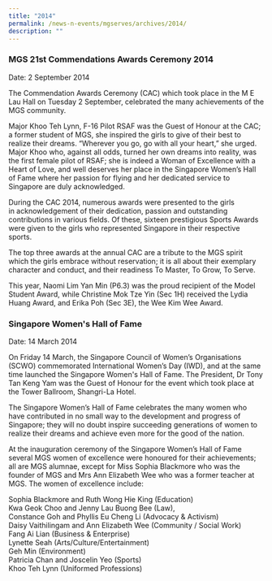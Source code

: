 ```yaml
---
title: "2014"
permalink: /news-n-events/mgserves/archives/2014/
description: ""
---
```

### MGS 21st Commendations Awards Ceremony 2014

Date: 2 September 2014

The Commendation Awards Ceremony (CAC) which took place in the M E Lau Hall on Tuesday 2 September, celebrated the many achievements of the MGS community.

Major Khoo Teh Lynn, F-16 Pilot RSAF was the Guest of Honour at the CAC; a former student of MGS, she inspired the girls to give of their best to realize their dreams. “Wherever you go, go with all your heart,” she urged. Major Khoo who, against all odds, turned her own dreams into reality, was the first female pilot of RSAF; she is indeed a Woman of Excellence with a Heart of Love, and well deserves her place in the Singapore Women’s Hall of Fame where her passion for flying and her dedicated service to Singapore are duly acknowledged.

  

During the CAC 2014, numerous awards were presented to the girls in acknowledgement of their dedication, passion and outstanding contributions in various fields. Of these, sixteen prestigious Sports Awards were given to the girls who represented Singapore in their respective sports.

The top three awards at the annual CAC are a tribute to the MGS spirit which the girls embrace without reservation; it is all about their exemplary character and conduct, and their readiness To Master, To Grow, To Serve.

This year, Naomi Lim Yan Min (P6.3) was the proud recipient of the Model Student Award, while Christine Mok Tze Yin (Sec 1H) received the Lydia Huang Award, and Erika Poh (Sec 3E), the Wee Kim Wee Award. 

  

### Singapore Women's Hall of Fame

Date: 14 March 2014


On Friday 14 March, the Singapore Council of Women’s Organisations (SCWO) commemorated International Women’s Day (IWD), and at the same time launched the Singapore Women's Hall of Fame. The President, Dr Tony Tan Keng Yam was the Guest of Honour for the event which took place at the Tower Ballroom, Shangri-La Hotel.


The Singapore Women’s Hall of Fame celebrates the many women who have contributed in no small way to the development and progress of Singapore; they will no doubt inspire succeeding generations of women to realize their dreams and achieve even more for the good of the nation.


At the inauguration ceremony of the Singapore Women’s Hall of Fame several MGS women of excellence were honoured for their achievements; all are MGS alumnae, except for Miss Sophia Blackmore who was the founder of MGS and Mrs Ann Elizabeth Wee who was a former teacher at MGS. The women of excellence include:

  

Sophia Blackmore and Ruth Wong Hie King (Education)  <br>
Kwa Geok Choo and Jenny Lau Buong Bee (Law), <br>
Constance Goh and Phyllis Eu Cheng Li (Advocacy & Activism)  <br>
Daisy Vaithilingam and Ann Elizabeth Wee (Community / Social Work)  <br>
Fang Ai Lian (Business & Enterprise)  <br>
Lynette Seah (Arts/Culture/Entertainment)  <br>
Geh Min (Environment) <br>
Patricia Chan and Joscelin Yeo (Sports)  <br>
Khoo Teh Lynn (Uniformed Professions)